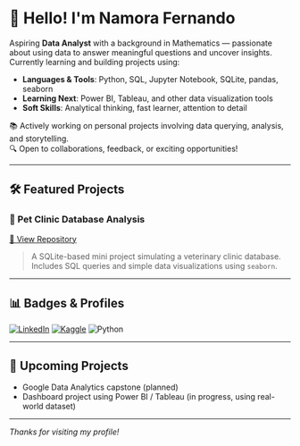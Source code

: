 # 👋 Hello! I'm Namora Fernando

Aspiring **Data Analyst** with a background in Mathematics — passionate about using data to answer meaningful questions and uncover insights. Currently learning and building projects using:

- **Languages & Tools**: Python, SQL, Jupyter Notebook, SQLite, pandas, seaborn
- **Learning Next**: Power BI, Tableau, and other data visualization tools
- **Soft Skills**: Analytical thinking, fast learner, attention to detail

📚 Actively working on personal projects involving data querying, analysis, and storytelling.  
🔍 Open to collaborations, feedback, or exciting opportunities!

---

## 🛠️ Featured Projects

### 🐾 Pet Clinic Database Analysis  
[🔗 View Repository](https://github.com/namora-fernando/pet-clinic-sql-analysis/blob/main/analyze_pet_database_sql_version.ipynb)  
> A SQLite-based mini project simulating a veterinary clinic database. Includes SQL queries and simple data visualizations using `seaborn`.

---

## 📊 Badges & Profiles

[![LinkedIn](https://img.shields.io/badge/-LinkedIn-blue?logo=linkedin&style=flat-square)](https://www.linkedin.com/in/fernando-namora-21a143169/)
[![Kaggle](https://img.shields.io/badge/-Kaggle-20BEFF?logo=kaggle&style=flat-square)](https://www.kaggle.com/namorafn7)
![Python](https://img.shields.io/badge/Python-3776AB?style=flat&logo=python&logoColor=white)

---

## 🌱 Upcoming Projects

- Google Data Analytics capstone (planned)  
- Dashboard project using Power BI / Tableau (in progress, using real-world dataset)

---

_Thanks for visiting my profile!_
